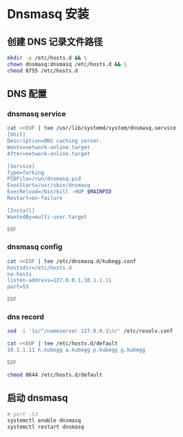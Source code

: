 # Dnsmasq 安装

## 创建 DNS 记录文件路径

```bash
mkdir -p /etc/hosts.d && \
chown dnsmasq:dnsmasq /etc/hosts.d && \
chmod 0755 /etc/hosts.d
```

## DNS 配置

### dnsmasq service

```bash
cat <<EOF | tee /usr/lib/systemd/system/dnsmasq.service
[Unit]
Description=DNS caching server.
Wants=network-online.target
After=network-online.target

[Service]
Type=forking
PIDFile=/run/dnsmasq.pid
ExecStart=/usr/sbin/dnsmasq
ExecReload=/bin/kill -HUP $MAINPID
Restart=on-failure

[Install]
WantedBy=multi-user.target

EOF
```

### dnsmasq config

```bash
cat <<EOF | tee /etc/dnsmasq.d/kubegg.conf
hostsdir=/etc/hosts.d
no-hosts
listen-address=127.0.0.1,10.1.1.11
port=53

EOF
```

### dns record

```bash
sed -i '1s/^/nameserver 127.0.0.1\n/' /etc/resolv.conf

cat <<EOF | tee /etc/hosts.d/default
10.1.1.11 h.kubegg a.kubegg p.kubegg g.kubegg

EOF
```

```bash
chmod 0644 /etc/hosts.d/default
```

## 启动 dnsmasq

```bash
# port :53
systemctl enable dnsmasq
systemctl restart dnsmasq
```
